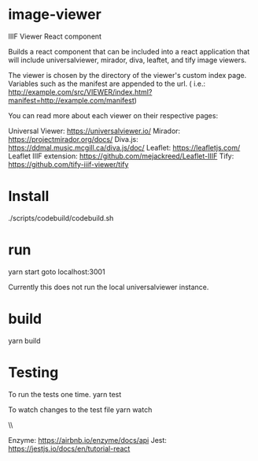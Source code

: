 # image-viewer
IIIF Viewer React component

Builds a react component that can be included into a react application that will include universalviewer, mirador, diva, leaftet, and tify image viewers.

The viewer is chosen by the directory of the viewer's custom index page. Variables such as the manifest are appended to the url. ( i.e.: http://example.com/src/VIEWER/index.html?manifest=http://example.com/manifest)

You can read more about each viewer on their respective pages:

Universal Viewer: https://universalviewer.io/
Mirador: https://projectmirador.org/docs/
Diva.js: https://ddmal.music.mcgill.ca/diva.js/doc/
Leaflet: https://leafletjs.com/
Leaflet IIIF extension: https://github.com/mejackreed/Leaflet-IIIF
Tify: https://github.com/tify-iiif-viewer/tify


# Install
./scripts/codebuild/codebuild.sh


# run
yarn start
goto localhost:3001

Currently this does not run the local universalviewer instance.  

# build
yarn build

# Testing

To run the tests one time.
yarn test  

To watch changes to the test file
yarn watch

\\\


Enzyme:  https://airbnb.io/enzyme/docs/api
Jest: https://jestjs.io/docs/en/tutorial-react
